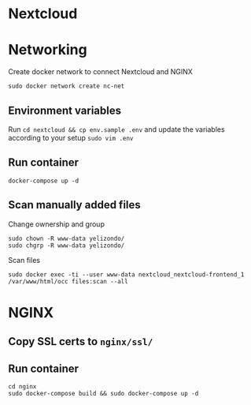 # Nextcloud
# Networking
Create docker network to connect Nextcloud and NGINX
```
sudo docker network create nc-net
```
## Environment variables
Run ```cd nextcloud && cp env.sample .env``` and update the variables according to your setup ```sudo vim .env```
## Run container
```
docker-compose up -d
```
## Scan manually added files
Change ownership and group
```
sudo chown -R www-data yelizondo/
sudo chgrp -R www-data yelizondo/
```
Scan files
```
sudo docker exec -ti --user www-data nextcloud_nextcloud-frontend_1 /var/www/html/occ files:scan --all
```
# NGINX
## Copy SSL certs to ```nginx/ssl/```
## Run container
```
cd nginx
sudo docker-compose build && sudo docker-compose up -d
```